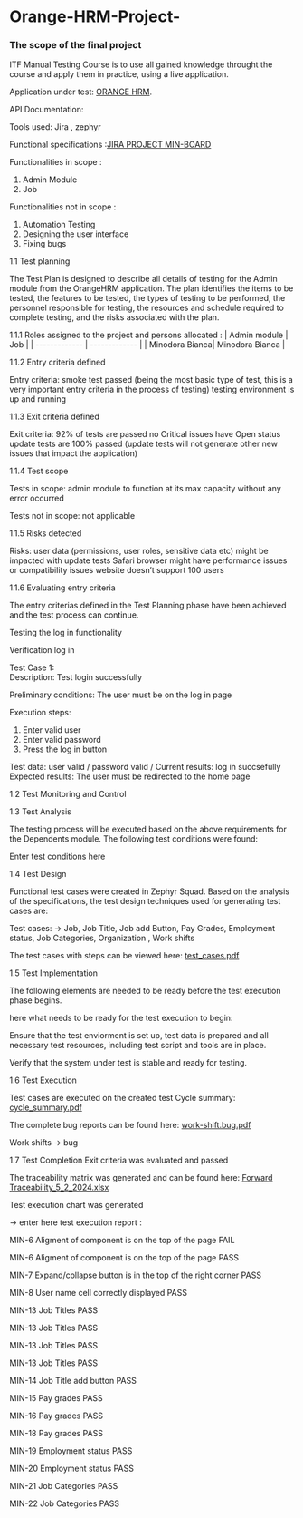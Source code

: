 # Orange-HRM-Project-

<h3>The scope of the final project</h3>  ITF Manual Testing Course is to use all gained knowledge throught the course and apply them in practice, using a live application.

Application under test: [ORANGE HRM](https://opensource-demo.orangehrmlive.com/web/index.php/dashboard/index).

API Documentation:


Tools used: Jira , zephyr 

Functional specifications :[JIRA PROJECT MIN-BOARD](https://itfclasses.atlassian.net/jira/software/c/projects/MIN/boards/306)

Functionalities in scope :
	<ol>
  <li>Admin Module</li>
  <li>Job</li>
</ol>

Functionalities not in scope :
<ol>
  <li>Automation Testing</li>
  <li>Designing the user interface</li>
  <li>Fixing bugs</li>
</ol>

1.1 Test planning 

The Test Plan is designed to describe all details of testing for the Admin module from the OrangeHRM application.
The plan identifies the items to be tested, the features to be tested, the types of testing to be performed, the personnel responsible for testing, the resources and schedule required to complete testing, and the risks associated with the plan.

1.1.1 Roles assigned to the project and persons allocated : 
| Admin module  | Job |
| ------------- | ------------- |
| Minodora Bianca| Minodora Bianca |

1.1.2 Entry criteria defined 

Entry criteria:
smoke test passed (being the most basic type of test, this is a very important entry criteria in the process of testing)
testing environment is up and running

1.1.3 Exit criteria defined 

Exit criteria:
92% of tests are passed
no Critical issues have Open status
update tests are 100% passed (update tests will not generate other new issues that impact the application)

1.1.4 Test scope

Tests in scope: admin module to function at its max capacity without any error occurred

Tests not in scope: not applicable 


1.1.5 Risks detected

Risks: user data (permissions, user roles, sensitive data etc) might be impacted with update tests
Safari browser might have performance issues or compatibility issues
website doesn’t support 100 users


1.1.6 Evaluating entry criteria

The entry criterias defined in the Test Planning phase have been achieved and the test process can continue.

Testing the log in functionality

Verification log in 

Test Case 1: 	
    Description: Test login successfully
		
  Preliminary conditions: The user must be on the log in page
		
  Execution steps: 
    
  1. Enter valid user
  2. Enter valid password 
  3. Press the log in button 
     
   Test data: user valid / password valid /
		Current results: log in succsefully
		Expected results: The user must be redirected to the home page 


 1.2 Test Monitoring and Control

  
  
 1.3 Test Analysis
 
The testing process will be executed based on the above requirements for the Dependents module. The following test conditions were found:

Enter test conditions here
 

1.4 Test Design

Functional test cases were created in Zephyr Squad. Based on the analysis of the specifications, the test design techniques used for generating test cases are:

Test cases: -> Job, Job Title, Job add Button, Pay Grades, Employment status, Job Categories, Organization , Work shifts

The test cases with steps can be viewed here: [test_cases.pdf](https://github.com/Mino26/Orange-HRM-Project-/files/14165184/test_cases.pdf)

1.5 Test Implementation

The following elements are needed to be ready before the test execution phase begins.

here what needs to be ready for the test execution to begin:

Ensure that the test enviorment is set up, test data is prepared and all necessary test resources, including test script and tools are in place.

Verify that the system under test is stable and ready for testing.


1.6 Test Execution

Test cases are executed on the created test Cycle summary: [cycle_summary.pdf](https://github.com/Mino26/Orange-HRM-Project-/files/14165225/cycle_summary.pdf)

The complete bug reports can be found here:  [work-shift.bug.pdf](https://github.com/Mino26/Orange-HRM-Project-/files/14165265/work-shift.bug.pdf)

Work shifts -> bug 


1.7 Test Completion
Exit criteria was evaluated and passed

The traceability matrix was generated and can be found here: [Forward Traceability_5_2_2024.xlsx](https://github.com/Mino26/Orange-HRM-Project-/files/14165640/Forward.Traceability_5_2_2024.xlsx)

Test execution chart was generated

-> enter here test execution report :

MIN-6
Aligment of component is on the top of the page
FAIL

MIN-6
Aligment of component is on the top of the page
PASS

MIN-7
Expand/collapse button is in the top of the right corner
PASS

MIN-8
User name cell correctly displayed
PASS

MIN-13
Job Titles
PASS

MIN-13
Job Titles
PASS

MIN-13
Job Titles
PASS

MIN-13
Job Titles
PASS

MIN-14
Job Title add button
PASS

MIN-15
Pay grades
PASS

MIN-16
Pay grades
PASS

MIN-18
Pay grades
PASS


MIN-19
Employment status
PASS


MIN-20
Employment status
PASS


MIN-21
Job Categories
PASS

MIN-22
Job Categories
PASS









